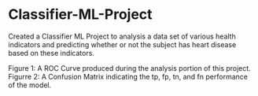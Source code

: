 # Classifier-ML-Project
Created a Classifier ML Project to analysis a data set of various health indicators and predicting whether or not the subject has heart disease based on these indicators.

Figure 1: A ROC Curve produced during the analysis portion of this project.
Figurre 2: A Confusion Matrix indicating the tp, fp, tn, and fn performance of the model.
